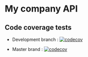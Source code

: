 # My company API

## Code coverage tests
- Development branch :
[![codecov](https://codecov.io/gh/AurelienMo/mycompany/branch/develop/graph/badge.svg?token=1E3V8OD3M3)](https://codecov.io/gh/AurelienMo/mycompany)

- Master brand :
[![codecov](https://codecov.io/gh/AurelienMo/mycompany/branch/master/graph/badge.svg?token=1E3V8OD3M3)](https://codecov.io/gh/AurelienMo/mycompany)

